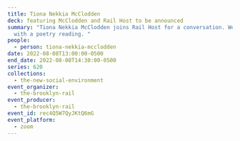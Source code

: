 ```yaml
---
title: Tiona Nekkia McClodden
deck: featuring McClodden and Rail Host to be announced
summary: "Tiona Nekkia McClodden joins Rail Host for a conversation. We conclude
  with a poetry reading. "
people:
  - person: tiona-nekkia-mcclodden
date: 2022-08-08T13:00:00-0500
end_date: 2022-08-08T14:30:00-0500
series: 620
collections:
  - the-new-social-environment
event_organizer:
  - the-brooklyn-rail
event_producer:
  - the-brooklyn-rail
event_id: rec4Q5W7QyJKtQ6mG
event_platform:
  - zoom
---
```

